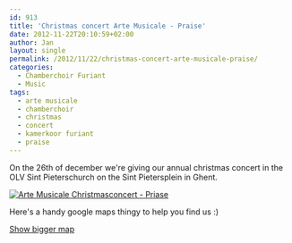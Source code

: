 ```yaml
---
id: 913
title: 'Christmas concert Arte Musicale - Praise'
date: 2012-11-22T20:10:59+02:00
author: Jan
layout: single
permalink: /2012/11/22/christmas-concert-arte-musicale-praise/
categories:
  - Chamberchoir Furiant
  - Music
tags:
  - arte musicale
  - chamberchoir
  - christmas
  - concert
  - kamerkoor furiant
  - praise
---
```

On the 26th of december we're giving our annual christmas concert in the OLV Sint Pieterschurch on the Sint Pietersplein in Ghent.

[![Arte Musicale Christmasconcert - Priase](/assets/images/2012/11/priase.png "Arte Musicale Christmasconcert - Priase")](/assets/images/2012/11/priase.png)


Here's a handy google maps thingy to help you find us :)  

[Show bigger map](http://maps.google.be/maps?f=q&source=embed&hl=nl&geocode=&q=sint+pietersplein,+gent&aq=&sll=50.805935,4.432983&sspn=3.770002,9.876709&vpsrc=6&ie=UTF8&hq=&hnear=Sint-Pietersplein,+9000+Gent,+Oost-Vlaanderen,+Vlaams+Gewest&t=m&ll=51.045306,3.727326&spn=0.009443,0.018239&z=15&iwloc=A)
